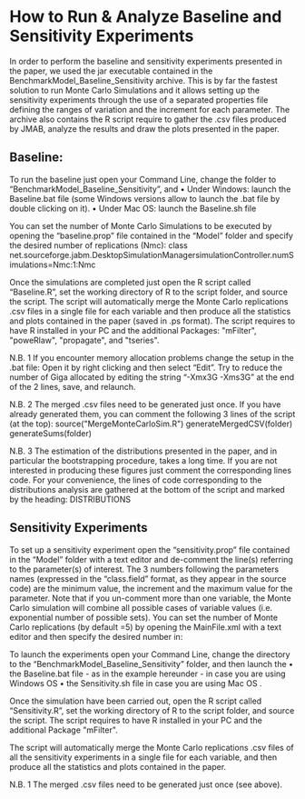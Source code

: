 # How to Run & Analyze  Baseline and Sensitivity Experiments 

In order to perform the baseline and sensitivity experiments presented in the paper, we used the jar executable contained in the BenchmarkModel_Baseline_Sensitivity archive. This is by far the fastest solution to run Monte Carlo Simulations and it allows setting up the sensitivity experiments through the use of a separated properties file defining the ranges of variation and the increment for each parameter. The archive also contains the R script require to gather the .csv files produced by JMAB, analyze the results and draw the plots presented in the paper.

## Baseline:
To run the baseline just open your Command Line, change the folder to “BenchmarkModel_Baseline_Sensitivity”, and 
•	Under Windows: launch the Baseline.bat file (some Windows versions allow to launch the .bat file by double clicking on it). 
•	Under Mac OS: launch the Baseline.sh file 

You can set the number of Monte Carlo Simulations to be executed by opening the “baseline.prop” file contained in the “Model” folder and specify the desired number of replications (Nmc):
class net.sourceforge.jabm.DesktopSimulationManagersimulationController.numSimulations=Nmc:1:Nmc

Once the simulations are completed just open the R script called “Baseline.R”, set the working directory of R to the script folder, and source the script.
The script will automatically merge the Monte Carlo replications .csv files in a single file for each variable and then produce all the statistics and plots contained in the paper (saved in .ps format). The script requires to have R installed in your PC and the additional Packages: "mFilter", "poweRlaw", "propagate", and "tseries".

N.B. 1 If you encounter memory allocation problems change the setup in the .bat file: Open it by right clicking and then select “Edit”.  Try to reduce the number of Giga allocated by editing the string “-Xmx3G -Xms3G” at the end of the 2 lines, save, and relaunch.

N.B. 2 The merged .csv files need to be generated just once. If you have already generated them, you can comment the following 3 lines of the script (at the top):
source("MergeMonteCarloSim.R")
generateMergedCSV(folder)
generateSums(folder)

N.B. 3 The estimation of the distributions presented in the paper, and in particular the bootstrapping procedure, takes a long time. If you are not interested in producing these figures just comment the corresponding lines code. For your convenience, the lines of code corresponding to the distributions analysis are gathered at the bottom of the script and marked by the heading: DISTRIBUTIONS

## Sensitivity Experiments

To set up a sensitivity experiment open the “sensitivity.prop”  file contained in the “Model” folder with a text editor and de-comment the line(s) referring to the parameter(s) of interest. The 3 numbers following the parameters names (expressed in the “class.field” format, as they appear in the source code) are the minimum value, the increment and the maximum value for the parameter. Note that if you un-comment more than one variable, the Monte Carlo simulation will combine all possible cases of variable values (i.e. exponential number of possible sets). You can set the number of Monte Carlo replications (by default =5) by opening the MainFile.xml with a text editor and then specify the desired number in: <property name="numSimulations" value="5"/> 

To launch the experiments open your Command Line, change the directory to the “BenchmarkModel_Baseline_Sensitivity” folder, and then launch the 
•	the Baseline.bat file - as in the example hereunder - in case you are using Windows OS
•	the Sensitivity.sh file in case you are using Mac OS .  

Once the simulation have been carried out, open the R script called “Sensitivity.R”, set the working directory of R to the script folder, and source the script. The script requires to have R installed in your PC and the additional Package "mFilter".

The script will automatically merge the Monte Carlo replications .csv files of all the sensitivity experiments in a single file for each variable, and then produce all the statistics and plots contained in the paper. 

N.B. 1 The merged .csv files need to be generated just once (see above).

